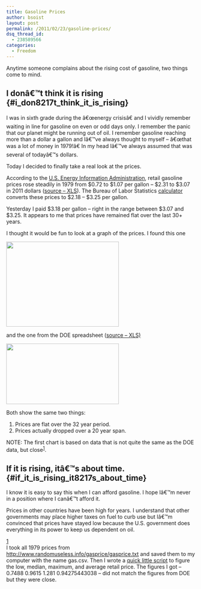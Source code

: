 ```yaml
---
title: Gasoline Prices
author: bsoist
layout: post
permalink: /2011/02/23/gasoline-prices/
dsq_thread_id:
  - 238589566
categories:
  - Freedom
---
```

Anytime someone complains about the rising cost of gasoline, two things come to mind.

## I donâ€™t think it is rising {#i_don8217t_think_it_is_rising}

I was in sixth grade during the â€œenergy crisisâ€ and I vividly remember waiting in line for gasoline on even or odd days only. I remember the panic that our planet might be running out of oil. I remember gasoline reaching more than a dollar a gallon and Iâ€™ve always thought to myself &#8211; â€œthat was a lot of money in 1979!â€ In my head Iâ€™ve always assumed that was several of todayâ€™s dollars.

Today I decided to finally take a real look at the prices.

According to the [U.S. Energy Information Administration][1], retail gasoline prices rose steadily in 1979 from $0.72 to $1.07 per gallon &#8211; $2.31 to $3.07 in 2011 dollars ([source &#8211; XLS][2]). The Bureau of Labor Statistics [calculator][3] converts these prices to $2.18 &#8211; $3.25 per gallon.

Yesterday I paid $3.18 per gallon &#8211; right in the range between $3.07 and $3.25. It appears to me that prices have remained flat over the last 30+ years.

I thought it would be fun to look at a graph of the prices. I found this one

[<img class="alignnone size-medium wp-image-1447" title="gas1" src="http://media.soistmann.com/oped/wp-content/uploads/2011/02/gas1-300x226.jpg" alt="" width="300" height="226" />][4]

and the one from the DOE spreadsheet ([source &#8211; XLS)][2]

<img class="alignnone size-medium wp-image-1448" title="gas2" src="http://media.soistmann.com/oped/wp-content/uploads/2011/02/gas2-300x161.jpg" alt="" width="300" height="161" />

Both show the same two things:

  1. Prices are flat over the 32 year period.
  2. Prices actually dropped over a 20 year span.

NOTE: The first chart is based on data that is not quite the same as the DOE data, but close<sup><a href="#close">1</a></sup>.

## If it is rising, itâ€™s about time. {#if_it_is_rising_it8217s_about_time}

I know it is easy to say this when I can afford gasoline. I hope Iâ€™m never in a position where I canâ€™t afford it.

Prices in other countries have been high for years. I understand that other governments may place higher taxes on fuel to curb use but Iâ€™m convinced that prices have stayed low because the U.S. government does everything in its power to keep us dependent on oil.

[1][5]  
<span sytle="font-size:0.8em;">I took all 1979 prices from <a href="http://www.randomuseless.info/gasprice/gasprice.html">http://www.randomuseless.info/gasprice/gasprice.txt</a> and saved them to my computer with the name gas.csv. Then I wrote a <a href="http://media.soistmann.com/oped/wp-content/uploads/2011/02/gas.py.txt" class="s3-link">quick little script</a> to figure the low, median, maximum, and average retail price. The figures I got &#8211; 0.7488 0.9615 1.281 0.94275443038 &#8211; did not match the figures from DOE but they were close.</span>

 [1]: http://www.eia.doe.gov/
 [2]: http://www.eia.doe.gov/emeu/steo/realprices/real_prices.xls
 [3]: http://www.bls.gov/cpi/cpicalc.htm
 [4]: http://www.randomuseless.info/gasprice/gasprice.html
 [5]: close